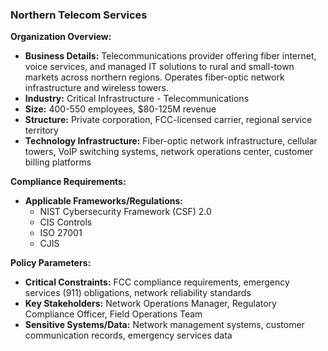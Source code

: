 ### Northern Telecom Services

**Organization Overview:**
* **Business Details:** Telecommunications provider offering fiber internet, voice services, and managed IT solutions to rural and small-town markets across northern regions. Operates fiber-optic network infrastructure and wireless towers.
* **Industry:** Critical Infrastructure - Telecommunications
* **Size:** 400-550 employees, $80-125M revenue
* **Structure:** Private corporation, FCC-licensed carrier, regional service territory
* **Technology Infrastructure:** Fiber-optic network infrastructure, cellular towers, VoIP switching systems, network operations center, customer billing platforms

**Compliance Requirements:**
* **Applicable Frameworks/Regulations:**
    * NIST Cybersecurity Framework (CSF) 2.0
    * CIS Controls
    * ISO 27001
    * CJIS

**Policy Parameters:**
* **Critical Constraints:** FCC compliance requirements, emergency services (911) obligations, network reliability standards
* **Key Stakeholders:** Network Operations Manager, Regulatory Compliance Officer, Field Operations Team
* **Sensitive Systems/Data:** Network management systems, customer communication records, emergency services data